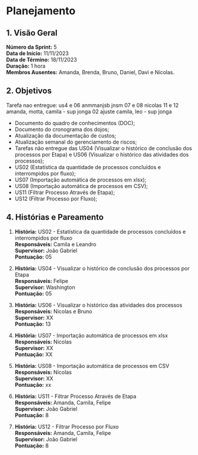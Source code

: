 # Planejamento

## 1. Visão Geral

**Número da Sprint:** 5 <br/>
**Data de Início:** 11/11/2023 <br/>
**Data de Término:** 18/11/2023 <br/>
**Duração:** 1 hora <br/>
**Membros Ausentes:** Amanda, Brenda, Bruno, Daniel, Davi e Nícolas. <br/>

## 2. Objetivos
Tarefa nao entregue: us4 e 06 anmmanjsb jnsm
07 e 08 nicolas
11 e 12 amanda, motta, camila - sup jonga 
02 ajuste camila, leo - sup jonga

  * Documento do quadro de conhecimentos (DOC);
  * Documento do cronograma dos dojos;
  * Atualização da documentação de custos;
  * Atualização semanal do gerenciamento de riscos;
  * Tarefas não entregue das US04 (Visualizar o histórico de conclusão dos processos por Etapa) e US06 (Visualizar o histórico das atividades dos processos);
  * US02 (Estatística da quantidade de processos concluídos e interrompidos por fluxo);
  * US07 (Importação automática de processos em xlsx);
  * US08 (Importação automática de processos em CSV);
  * US11 (Filtrar Processo Através de Etapa);
  * US12 (Filtrar Processo por Fluxo);

## 4. Histórias e Pareamento

1. **História:**  US02 - Estatística da quantidade de processos concluídos e interrompidos por fluxo <br/>
**Responsáveis:** Camila e Leandro <br/>
**Supervisor:** João Gabriel <br/>
**Pontuação:**  05 <br/>

2. **História:**  US04 - Visualizar o histórico de conclusão dos processos por Etapa <br/>
**Responsáveis:** Felipe <br/>
**Supervisor:** Washington <br/>
**Pontuação:**  05 <br/>

3. **História:** US06 - Visualizar o histórico das atividades dos processos <br/>
**Responsáveis:** Nicolas e Bruno <br/>
**Supervisor:** XX <br/>
**Pontuação:**  13 <br/>

3. **História:** US07 - Importação automática de processos em xlsx <br/>
**Responsáveis:** Nicolas <br/>
**Supervisor:** XX <br/>
**Pontuação:** XX <br/>

4. **História:** US08 - Importação automática de processos em CSV <br/>
**Responsáveis:** Nicolas <br/>
**Supervisor:** XX <br/>
**Pontuação:** xx <br/>

6. **História:** US11 - Filtrar Processo Através de Etapa <br/>
**Responsáveis:** Amanda, Camila, Felipe <br/>
**Supervisor:** João Gabriel <br/>
**Pontuação:** 8 <br/>

7. **História:** US12 - Filtrar Processo por Fluxo <br/>
**Responsáveis:** Amanda, Camila, Felipe <br/>
**Supervisor:** João Gabriel <br/>
**Pontuação:** 8 <br/>

